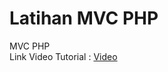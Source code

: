# Latihan MVC PHP
MVC PHP
 <br>
 Link Video Tutorial : [Video](https://www.youtube.com/watch?v=hTd1AGxcX0g)
 <br>

